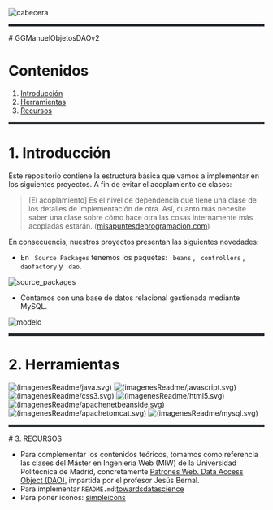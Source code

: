 ![cabecera](imagenesReadme/cabecera.PNG)


<hr style="height: 5px; background: #24292F;">
# GGManuelObjetosDAOv2

# Contenidos

1. [Introducción](#introduccion)
2. [Herramientas](#herramientas)
6. [Recursos](#recursos)

<hr style="height: 5px; background: #24292F;"><a name="introduccion"></a>

# 1. Introducción

Este repositorio contiene la estructura básica que vamos a implementar en los siguientes proyectos. A fin de evitar el acoplamiento de clases:

> [El acoplamiento] Es el nivel de dependencia que tiene una clase de los detalles de implementación de otra. Así, cuanto más necesite saber una clase sobre cómo hace otra las cosas internamente más acopladas estarán. ([misapuntesdeprogramacion.com](https://misapuntesdeprogramacion.wordpress.com/2013/01/16/acoplamiento-cohesion-y-encapsulacion/))

En consecuencia, nuestros proyectos presentan las siguientes novedades:

- En `` Source Packages`` tenemos los paquetes: `` beans`` , `` controllers`` , `` daofactory``  y `` dao``.

![source_packages](imagenesReadme\sourcepackages.PNG)

- Contamos con una base de datos relacional gestionada mediante MySQL.  

![modelo](imagenesReadme\modeloAlumnosEquipos.png)

<hr style="height: 5px; background: #24292F;"><a name="herramientas"></a>

# 2. Herramientas

![(imagenesReadme/java.svg)](https://img.shields.io/badge/code-Java-informational?style=flat&logo=java&logoColor=white&color=2bbc8a)  ![(imagenesReadme/javascript.svg)](https://img.shields.io/badge/code-JavaScript-informational?style=flat&logo=javascript&logoColor=white&color=2bbc8a) ![(imagenesReadme/css3.svg)](https://img.shields.io/badge/code-CSS3-informational?style=flat&logo=css3&logoColor=white&color=2bbc8a)  ![(imagenesReadme/html5.svg)](https://img.shields.io/badge/code-HTML5-informational?style=flat&logo=html5&logoColor=white&color=2bbc8a)  ![(imagenesReadme/apachenetbeanside.svg)](https://img.shields.io/badge/ide-NetBeans-informational?style=flat&logo=apachenetbeanside&logoColor=white&color=2bbc8a) ![(imagenesReadme/apachetomcat.svg)](https://img.shields.io/badge/server-TomCat-informational?style=flat&logo=apachetomcat&logoColor=white&color=2bbc8a) ![(imagenesReadme/mysql.svg)](https://img.shields.io/badge/RDBMS-MySQL-informational?style=flat&logo=mysql&logoColor=white&color=2bbc8a)



<hr style="height: 5px; background: #24292F;"><a name="recursos"></a>
# 3. RECURSOS

- Para complementar los contenidos teóricos, tomamos como referencia las clases del Máster en Ingeniería Web (MIW) de la Universidad Politécnica de Madrid, concretamente [Patrones Web. Data Access Object (DAO)](https://www.youtube.com/watch?v=7H_FOlD1WiA), impartida por el profesor Jesús Bernal.
- Para implementar ``README.md``:[towardsdatascience](https://towardsdatascience.com/build-a-stunning-readme-for-your-github-profile-9b80434fe5d7)
- Para poner iconos: [simpleicons](https://simpleicons.org)

